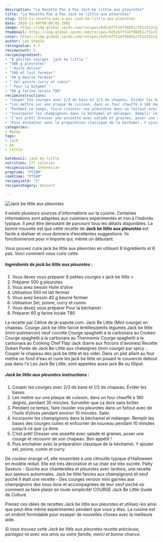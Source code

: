```yaml
---
description: "La Recette Pas à Pas Jack be little aux pleurotes"
title: "La Recette Pas à Pas Jack be little aux pleurotes"
slug: 5215-la-recette-pas-a-pas-jack-be-little-aux-pleurotes
date: 2020-11-09T08:00:05.290Z
image: https://img-global.cpcdn.com/recipes/6d5cbff51bf98d51/751x532cq70/jack-be-little-aux-pleurotes-photo-principale-de-la-recette.jpg
thumbnail: https://img-global.cpcdn.com/recipes/6d5cbff51bf98d51/751x532cq70/jack-be-little-aux-pleurotes-photo-principale-de-la-recette.jpg
cover: https://img-global.cpcdn.com/recipes/6d5cbff51bf98d51/751x532cq70/jack-be-little-aux-pleurotes-photo-principale-de-la-recette.jpg
author: Leo Steele
ratingvalue: 4.7
reviewcount: 5
recipeingredient:
- "8 petites courges  jack be little "
- "500 g pleurotes"
- " Huile dolive"
- "500 ml lait fermier"
- "40 g beurre fermier"
- " Sel poivre curry et cumin"
- " Pour la bchamel "
- "60 g farine locale T80"
recipeinstructions:
- "Couper les courges avec 2/3 de base et 1/3 de chapeau. Évider les bases."
- "Les mettre sur une plaque de cuisson, dans un four chauffé à 180 degrés, pendant 35 minutes. Surveiller que ça dore sans brûler."
- "Pendant ce temps, faire rissoler vos pleurotes dans un faitout avec de l’huile d’olives pendant environ 10 minutes. Saler."
- "Incorporer les champignons dans la béchamel et mélanger. Remplir les bases des courges cuites et enfourner de nouveau pendant 10 minutes jusqu’à ce que ça dore."
- "C’est prêt! Dresser une assiette avec salade et graines, poser une courge et recouvrir de son chapeau. Bon appétit !"
- "Puis enchaîner avec la préparation classique de la béchamel. Y ajouter sel, poivre, cumin et curry."
categories:
- Resep
tags:
- jack
- be
- little

katakunci: jack be little 
nutrition: 177 calories
recipecuisine: Indonesian
preptime: "PT18M"
cooktime: "PT56M"
recipeyield: "2"
recipecategory: Dessert

---
```



![Jack be little aux pleurotes](https://img-global.cpcdn.com/recipes/6d5cbff51bf98d51/751x532cq70/jack-be-little-aux-pleurotes-photo-principale-de-la-recette.jpg)

Il existe plusieurs sources d'informations sur la cuisine. Certaines informations sont adaptées aux cuisiniers expérimentés et non à l'individu typique. Il peut être déroutant de parcourir tous les détails disponibles. La bonne nouvelle est que cette recette de <strong> Jack be little aux pleurotes </strong> est facile à réaliser et vous donnera d’excellentes suggestions. Ils fonctionneront pour n'importe qui, même un débutant.

<!--inarticleads1-->

Vous pouvez cuire jack be little aux pleurotes en utilisant 8 Ingrédients et 6 pas. Voici comment vous cuire cette.

##### Ingrédients de jack be little aux pleurotes :

1. Vous devez vous préparer 8 petites courges « jack be little »
1. Préparer 500 g pleurotes
1. Vous avez besoin  Huile d’olive
1. Utilisation 500 ml lait fermier
1. Vous avez besoin 40 g beurre fermier
1. Utilisation  Sel, poivre, curry et cumin
1. Vous devez vous préparer  Pour la béchamel :
1. Préparer 60 g farine locale T80


La recette par Céline de je-papote.com. Jack Be Little (Mini-courge) en chapeau. Courge Jack be little farcie lentilles/petits légumes Jack be little (mini-potimarron) oeuf cocotte Courge spaghetti à la carbonara au Cookeo Courge spaghetti à la carbonara au Thermomix Courge spaghetti à la carbonara au Cooking Chef Flap Jack (barre aux flocons d&#39;avoines) Recette Dukan Purée de Jack Be Little aux chataignes (mini courge) par spicy : Couper le chapeau des jack be little et les vider. Dans un plat allant au four mettre un fond d&#39;eau et cuire les jack be little en posant le couvercle debout pas dans l&#39;e Les Jack Be Little, sont appelées aussi jack Be ou lilliput. 

<!--inarticleads2-->

##### Jack be little aux pleurotes instructions :

1. Couper les courges avec 2/3 de base et 1/3 de chapeau. Évider les bases.
1. Les mettre sur une plaque de cuisson, dans un four chauffé à 180 degrés, pendant 35 minutes. Surveiller que ça dore sans brûler.
1. Pendant ce temps, faire rissoler vos pleurotes dans un faitout avec de l’huile d’olives pendant environ 10 minutes. Saler.
1. Incorporer les champignons dans la béchamel et mélanger. Remplir les bases des courges cuites et enfourner de nouveau pendant 10 minutes jusqu’à ce que ça dore.
1. C’est prêt! Dresser une assiette avec salade et graines, poser une courge et recouvrir de son chapeau. Bon appétit !
1. Puis enchaîner avec la préparation classique de la béchamel. Y ajouter sel, poivre, cumin et curry.


De couleur orange vif, elle ressemble à une citrouille typique d&#39;Halloween en modèle réduit. Elle est très décorative et sa chair est très sucrée. Patty Saveurs - Quiche aux chanterelles et pleurotes avec lardons, une recette aux saveurs automnales. Jack be little farcies aux champignons et oeuf poché Il était une recette - Des courges version mini garnies aux champignons des sous-bois et accompagnées de leur oeuf poché où comment se faire plaisir en toute simplicité! COURGE Jack Be Little Guide de Culture. 

<!--inarticleads1-->

<p>
Prenez ces idées de recettes Jack be little aux pleurotes et utilisez-les ainsi que peut-être même expérimentez pendant que vous y êtes. La cuisine est un endroit formidable pour essayer de nouvelles choses avec la meilleure aide.
</p>

<p>
<i>Si vous trouvez cette Jack be little aux pleurotes recette précieuse, partagez-la avec vos amis ou votre famille, merci et bonne chance.</i>
</p>

